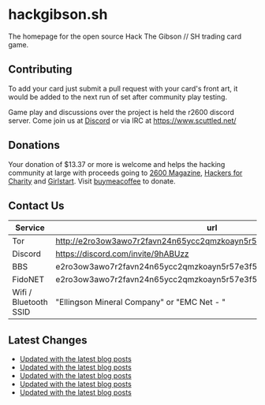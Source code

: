 # hackgibson.sh
The homepage for the open source Hack The Gibson // SH trading card game.


## Contributing

To add your card just submit a pull request with your card's front art, it would be added to the next run of set after community play testing.

Game play and discussions over the project is held the r2600 discord server. Come join us at [Discord](https://discord.com/invite/9hABUzz) or via IRC at https://www.scuttled.net/


## Donations

Your donation of $13.37 or more is welcome and helps the hacking community at large with proceeds going to [2600 Magazine](https://2600.com/), [Hackers for Charity](https://hackersforcharity.org) and [Girlstart](https://girlstart.org).  Visit [buymeacoffee](https://www.buymeacoffee.com/hackgibson.sh) to donate.


## Contact Us

Service | url
-|-
Tor | http://e2ro3ow3awo7r2favn24n65ycc2qmzkoayn5r57e3f56nvjwdcgg32ad.onion
Discord | https://discord.com/invite/9hABUzz
BBS | e2ro3ow3awo7r2favn24n65ycc2qmzkoayn5r57e3f56nvjwdcgg32ad.onion:23
FidoNET | e2ro3ow3awo7r2favn24n65ycc2qmzkoayn5r57e3f56nvjwdcgg32ad.onion:24554
Wifi / Bluetooth SSID | "Ellingson Mineral Company" or "EMC Net - <fidonet address>"

## Latest Changes
<!-- BLOG-POST-LIST:START -->
- [Updated with the latest blog posts](https://github.com/DFW2600/hackgibson.sh/commit/8cca5b19e2a32e4ad3ee985e6252d868f55d0fbc)
- [Updated with the latest blog posts](https://github.com/DFW2600/hackgibson.sh/commit/489028620a45d09e6d00ae9a92b14d9569f31126)
- [Updated with the latest blog posts](https://github.com/DFW2600/hackgibson.sh/commit/99a407fca8769b953a9aac85b877d8d2ce0185be)
- [Updated with the latest blog posts](https://github.com/DFW2600/hackgibson.sh/commit/510a1aabf4cfae6a314edfb122cb0058a212705b)
- [Updated with the latest blog posts](https://github.com/DFW2600/hackgibson.sh/commit/2dc238ae46857d557b7ef28bfaf1a753c98db7d0)
<!-- BLOG-POST-LIST:END -->
